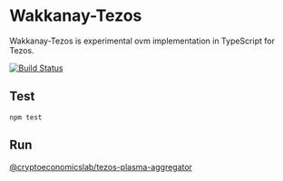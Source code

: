 # Wakkanay-Tezos

Wakkanay-Tezos is experimental ovm implementation in TypeScript for Tezos.

[![Build Status](https://travis-ci.org/cryptoeconomicslab/wakkanay-tezos.svg?branch=master)](https://travis-ci.org/cryptoeconomicslab/wakkanay-tezos)

## Test

```
npm test
```

## Run

[@cryptoeconomicslab/tezos-plasma-aggregator](https://github.com/cryptoeconomicslab/wakkanay-tezos/tree/master/packages/plasma-aggregator)

